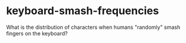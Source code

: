 # keyboard-smash-frequencies
What is the distribution of characters when humans "randomly" smash fingers on the keyboard?
